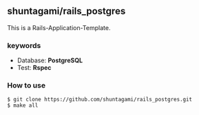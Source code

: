 ## shuntagami/rails_postgres

This is a Rails-Application-Template.

### keywords

- Database: **PostgreSQL**
- Test: **Rspec**

### How to use

```
$ git clone https://github.com/shuntagami/rails_postgres.git
$ make all
```
